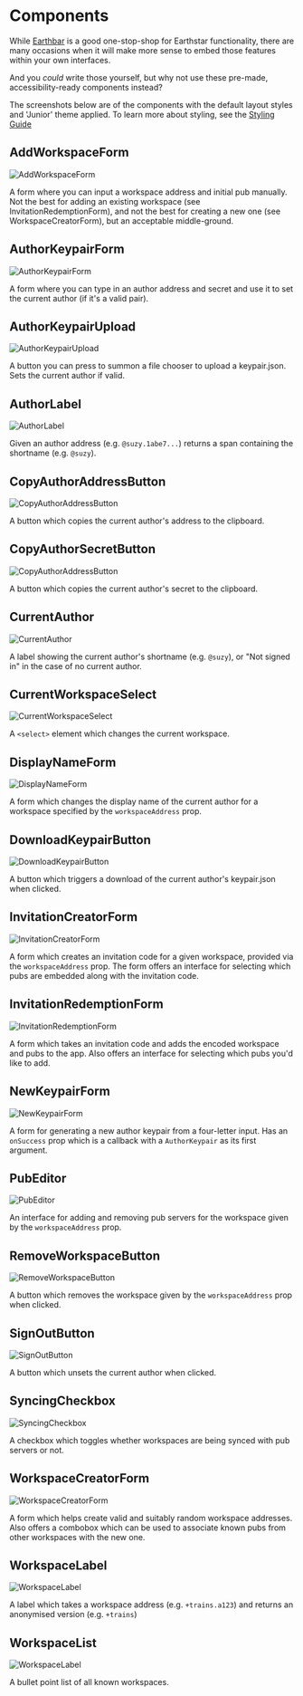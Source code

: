 # Components

While [Earthbar](earthbar) is a good one-stop-shop for Earthstar functionality, there are many occasions when it will make more sense to embed those features within your own interfaces.

And you _could_ write those yourself, but why not use these pre-made, accessibility-ready components instead?

The screenshots below are of the components with the default layout styles and 'Junior' theme applied. To learn more about styling, see the [Styling Guide](styling.md)

## AddWorkspaceForm

![AddWorkspaceForm](images/add-workspace-form.png)

A form where you can input a workspace address and initial pub manually. Not the best for adding an existing workspace (see InvitationRedemptionForm), and not the best for creating a new one (see WorkspaceCreatorForm), but an acceptable middle-ground.

## AuthorKeypairForm

![AuthorKeypairForm](images/author-keypair-form.png)

A form where you can type in an author address and secret and use it to set the current author (if it's a valid pair).

## AuthorKeypairUpload

![AuthorKeypairUpload](images/author-keypair-upload.png)

A button you can press to summon a file chooser to upload a keypair.json. Sets the current author if valid.

## AuthorLabel

![AuthorLabel](images/author-label.png)

Given an author address (e.g. `@suzy.1abe7...`) returns a span containing the shortname (e.g. `@suzy`).

## CopyAuthorAddressButton

![CopyAuthorAddressButton](images/copy-author-address-button.png)

A button which copies the current author's address to the clipboard.

## CopyAuthorSecretButton

![CopyAuthorAddressButton](images/copy-author-address-button.png)

A button which copies the current author's secret to the clipboard.

## CurrentAuthor

![CurrentAuthor](images/current-author.png)

A label showing the current author's shortname (e.g. `@suzy`), or "Not signed in" in the case of no current author.

## CurrentWorkspaceSelect

![CurrentWorkspaceSelect](images/current-workspace-select.png)

A `<select>` element which changes the current workspace.

## DisplayNameForm

![DisplayNameForm](images/display-name-form.png)

A form which changes the display name of the current author for a workspace specified by the `workspaceAddress` prop.

## DownloadKeypairButton

![DownloadKeypairButton](images/download-keypair-button.png)

A button which triggers a download of the current author's keypair.json when clicked.

## InvitationCreatorForm

![InvitationCreatorForm](images/invitation-creator-form.png)

A form which creates an invitation code for a given workspace, provided via the `workspaceAddress` prop. The form offers an interface for selecting which pubs are embedded along with the invitation code.

## InvitationRedemptionForm

![InvitationRedemptionForm](images/invitation-redemption-form.png)

A form which takes an invitation code and adds the encoded workspace and pubs to the app. Also offers an interface for selecting which pubs you'd like to add.

## NewKeypairForm

![NewKeypairForm](images/new-keypair-form.png)

A form for generating a new author keypair from a four-letter input. Has an `onSuccess` prop which is a callback with a `AuthorKeypair` as its first argument.

## PubEditor

![PubEditor](images/pub-editor.png)

An interface for adding and removing pub servers for the workspace given by the `workspaceAddress` prop.

## RemoveWorkspaceButton

![RemoveWorkspaceButton](images/remove-workspace-button.png)

A button which removes the workspace given by the `workspaceAddress` prop when clicked.

## SignOutButton

![SignOutButton](images/sign-out-button.png)

A button which unsets the current author when clicked.

## SyncingCheckbox

![SyncingCheckbox](images/syncing-checkbox.png)

A checkbox which toggles whether workspaces are being synced with pub servers or not.

## WorkspaceCreatorForm

![WorkspaceCreatorForm](images/workspace-creator-form.png)

A form which helps create valid and suitably random workspace addresses. Also offers a combobox which can be used to associate known pubs from other workspaces with the new one.

## WorkspaceLabel

![WorkspaceLabel](images/workspace-label.png)

A label which takes a workspace address (e.g. `+trains.a123`) and returns an anonymised version (e.g. `+trains`)

## WorkspaceList

![WorkspaceLabel](images/workspace-list.png)

A bullet point list of all known workspaces.

